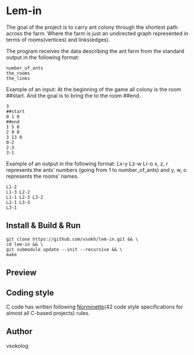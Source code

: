 # Lem-in
The goal of the project is to carry ant colony through the shortest path across the farm.
Where the farm is just an undirected graph represented in terms of rooms(vertices) and links(edges).

The program receives the data describing the ant farm from the standard output in the following format:
```
number_of_ants
the_rooms
the_links
```

Example of an input:
At the beginning of the game all colony is the room ##start. And the goal is to bring the to the room ##end.
```
3
##start
0 1 0
##end
1 5 0
2 9 0
3 13 0
0-2
2-3
3-1
```

Example of an output in the following format:
Lx-y Lz-w Lr-o
x, z, r represents the ants’ numbers (going from 1 to number_of_ants) and y,
w, o represents the rooms’ names.
```
L1-2
L1-3 L2-2
L1-1 L2-3 L3-2
L2-1 L3-3
L3-1
```

## Install & Build & Run
```
git clone https://github.com/vsokh/lem-in.git && \
cd lem-in && \
git submodule update --init --recursive && \
make
```

## Preview

## Coding style
C code has written following [Norminette](https://github.com/vsokh/assembler/blob/master/docs/norme.en.pdf)(42 code style specifications for almost all C-based projects) rules.

## Author
vsokolog
